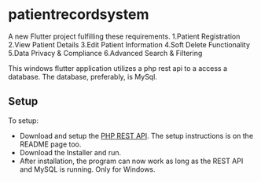# patientrecordsystem

A new Flutter project fulfilling these requirements.
    1.Patient Registration
    2.View Patient Details
    3.Edit Patient Information
    4.Soft Delete Functionality
    5.Data Privacy & Compliance
    6.Advanced Search & Filtering

This windows flutter application utilizes a php rest api to a access a database. The database, preferably, is MySql. 

## Setup

To setup:

- Download and setup the [PHP REST API](https://github.com/DreadParadox-Dash/pregsystem-api). The setup instructions is on the README page too.
- Download the Installer and run.
- After installation, the program can now work as long as the REST API and MySQL is running. Only for Windows.
